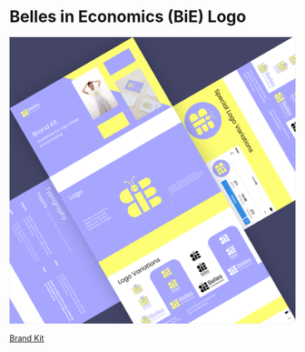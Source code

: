 # Belles in Economics (BiE) Logo

![Belles in Economics logo glamor shot](https://github.com/flyingfisch/belles-in-economics-logo/blob/main/exports/social-media/marks-instagram-announcement-style-guide.png?raw=true)

[Brand Kit](https://github.com/flyingfisch/belles-in-economics-logo/blob/main/exports/belles-in-economics-brand-kit/bie-brand-kit.pdf)
